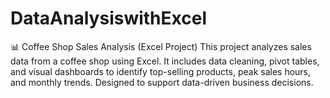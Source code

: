 # DataAnalysiswithExcel
📊 Coffee Shop Sales Analysis (Excel Project) This project analyzes sales data from a coffee shop using Excel. It includes data cleaning, pivot tables, and visual dashboards to identify top-selling products, peak sales hours, and monthly trends. Designed to support data-driven business decisions.
